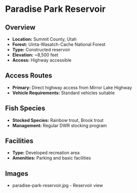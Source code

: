 # Paradise Park Reservoir

## Overview
- **Location:** Summit County, Utah
- **Forest:** Uinta-Wasatch-Cache National Forest
- **Type:** Constructed reservoir
- **Elevation:** ~8,500 feet
- **Access:** Highway accessible

## Access Routes
- **Primary:** Direct highway access from Mirror Lake Highway
- **Vehicle Requirements:** Standard vehicles suitable

## Fish Species
- **Stocked Species:** Rainbow trout, Brook trout
- **Management:** Regular DWR stocking program

## Facilities
- **Type:** Developed recreation area
- **Amenities:** Parking and basic facilities

## Images
- paradise-park-reservoir.jpg - Reservoir view